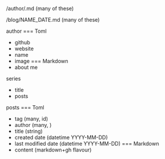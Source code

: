 /author/<github username>.md (many of these)

/blog/NAME_DATE.md (many of these)

author
=== Toml

- github
- website
- name
- image
  === Markdown
- about me

series

- title
- posts

posts
=== Toml

- tag (many, id)
- author (many, )
- title (string)
- created date (datetime YYYY-MM-DD)
- last modified date (datetime YYYY-MM-DD)
  === Markdown
- content (markdown+gh flavour)
